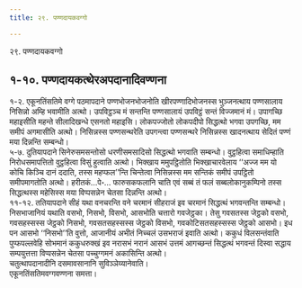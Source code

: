 ```yaml
---
title: २९. पण्णदायकवग्गो

---
```

२९. पण्णदायकवग्गो  


## १-१०. पण्णदायकत्थेरअपदानादिवण्णना

१-२. एकूनतिंसतिमे वग्गे पठमापदाने पण्णभोजनभोजनोति खीरपण्णादिभोजनस्स भुञ्जनत्थाय पण्णसालाय निसिन्नो अम्हि भवामीति अत्थो। उपविट्ठञ्च मं सन्तन्ति पण्णसालायं उपविट्ठं सन्तं विज्जमानं मं। उपागच्छि महाइसीति महन्ते सीलादिखन्धे एसनतो महाइसि। लोकपज्जोतो लोकपदीपो सिद्धत्थो भगवा उपगच्छि, मम समीपं अगमासीति अत्थो। निसिन्नस्स पण्णसन्थरेति उपगन्त्वा पण्णसन्थरे निसिन्नस्स खादनत्थाय सेदितं पण्णं मया दिन्नन्ति सम्बन्धो।  
५-७. दुतियापदाने सिनेरुसमसन्तोसो धरणीसमसादिसो सिद्धत्थो भगवाति सम्बन्धो। वुट्ठहित्वा समाधिम्हाति निरोधसमापत्तितो वुट्ठहित्वा विसुं हुत्वाति अत्थो। भिक्खाय ममुपट्ठितोति भिक्खाचारवेलाय ‘‘अज्ज मम यो कोचि किञ्चि दानं ददाति, तस्स महप्फल’’न्ति चिन्तेत्वा निसिन्नस्स मम सन्तिकं समीपं उपट्ठितो समीपमागतोति अत्थो। हरीतकं…पे॰… फारुसकफलानि चाति एवं सब्बं तं फलं सब्बलोकानुकम्पिनो तस्स सिद्धत्थस्स महेसिस्स मया विप्पसन्नेन चेतसा दिन्नन्ति अत्थो।  
११-१२. ततियापदाने सीहं यथा वनचरन्ति वने चरमानं सीहराजं इव चरमानं सिद्धत्थं भगवन्तन्ति सम्बन्धो। निसभाजानियं यथाति वसभो, निसभो, विसभो, आसभोति चत्तारो गवजेट्ठका। तेसु गवसतस्स जेट्ठको वसभो, गवसहस्सस्स जेट्ठको निसभो, गवसतसहस्सस्स जेट्ठको विसभो, गवकोटिसतसहस्सस्स जेट्ठको आसभो। इध पन आसभो ‘‘निसभो’’ति वुत्तो, आजानीयं अभीतं निच्चलं उसभराजं इवाति अत्थो। ककुधं विलसन्तंवाति पुप्फपल्लवेहि सोभमानं ककुधरुक्खं इव नरासभं नरानं आसभं उत्तमं आगच्छन्तं सिद्धत्थं भगवन्तं दिस्वा सद्धाय सम्पयुत्तत्ता विप्पसन्नेन चेतसा पच्चुग्गमनं अकासिन्ति अत्थो।  
चतुत्थापदानादीनि दसमावसानानि सुविञ्ञेय्यानेवाति।  
एकूनतिंसतिमवग्गवण्णना समत्ता।  